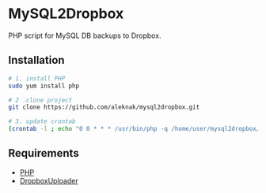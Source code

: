 MySQL2Dropbox
==========

PHP script for MySQL DB backups to Dropbox.

## Installation

```sh
# 1. install PHP
sudo yum install php

# 2 .clone project
git clone https://github.com/aleknak/mysql2dropbox.git

# 3. update crontab
(crontab -l ; echo "0 0 * * * /usr/bin/php -q /home/user/mysql2dropbox/backup.php >> /dev/null 2>&1") | crontab -
```

Requirements
----------------
* [PHP]
* [DropboxUploader]

[PHP]: http://php.net/
[DropboxUploader]:https://github.com/jakajancar/DropboxUploader
